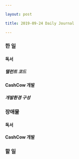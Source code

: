 ```yaml
---

layout: post

title: 2019-09-24 Daily Journal

---
```


  

### 한 일

  

#### 독서

  

##### 탤런트 코드

  

#### CashCow 개발

  

##### 개발환경 구성

### 장애물

  

#### 독서

#### CashCow 개발


### 할 일

